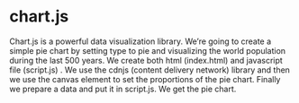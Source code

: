 # chart.js

Chart.js is a powerful data visualization library. We’re going to create a simple pie chart by setting type to pie and visualizing the world population during the last 500 years. We create both html (index.html) and javascript file (script.js) . We use the cdnjs (content delivery network) library and then we use the canvas element to set the proportions of the pie chart. Finally we prepare a data and put it in script.js. We get the pie chart.
